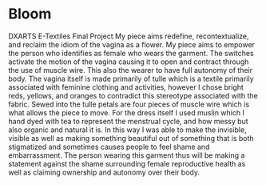 # Bloom
DXARTS E-Textiles Final Project
My piece aims redefine, recontextualize, and reclaim the idiom of the vagina as a flower. My piece aims to empower the person who identifies as female who wears the garment. The switches activate the motion of the vagina causing it to open and contract through the use of muscle wire. This also the wearer to have full autonomy of their body. The vagina itself is made primarily of tulle which is a textile primarily associated with feminine clothing and activities, however I chose bright reds, yellows, and oranges to contradict this stereotype associated with the fabric. Sewed into the tulle petals are four pieces of muscle wire which is what allows the piece to move. For the dress itself I used muslin which I hand dyed with tea to represent the menstrual cycle, and how messy but also organic and natural it is. In this way I was able to make the invisible, visible as well as making something beautiful out of something that is both stigmatized and sometimes causes people to feel shame and embarrassment. The person wearing this garment thus will be making a statement against the shame surrounding female reproductive health as well as claiming ownership and autonomy over their body.
